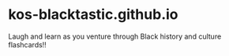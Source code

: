# kos-blacktastic.github.io
Laugh and learn as you venture through Black history and culture flashcards!!
